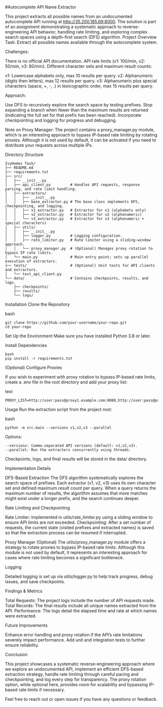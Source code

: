 #Autocomplete API Name Extractor

This project extracts all possible names from an undocumented autocomplete API running at http://35.200.185.69:8000. The solution is part of an assignment demonstrating a systematic approach to reverse-engineering API behavior, handling rate limiting, and exploring complex search spaces using a depth-first search (DFS) algorithm.
Project Overview
Task: Extract all possible names available through the autocomplete system.

Challenges:

There is no official API documentation.
API rate limits (v1: 100/min, v2: 50/min, v3: 80/min).
Different character sets and maximum result counts:

v1: Lowercase alphabets only, max 10 results per query.
v2: Alphanumeric (digits then letters), max 12 results per query.
v3: Alphanumeric plus special characters (space, +, -, .) in lexicographic order, max 15 results per query.

Approach:

Use DFS to recursively explore the search space by testing prefixes.
Stop expanding a branch when fewer than the maximum results are returned (indicating the full set for that prefix has been reached).
Incorporate checkpointing and logging for progress and debugging.

Note on Proxy Manager: The project contains a proxy_manager.py module, which is an interesting approach to bypass IP-based rate limiting by rotating proxies. Although it is not used by default, it can be activated if you need to distribute your requests across multiple IPs.

Directory Structure
```
IvyHomes Task/
├── README.md
├── requirements.txt
├── src/
│   ├── __init__.py
│   ├── api_client.py         # Handles API requests, response parsing, and rate limit handling.
│   ├── extractors/  
│   │   ├── __init__.py
│   │   ├── base_extractor.py # The base class implements DFS, checkpointing, and logging.
│   │   ├── v1_extractor.py   # Extractor for v1 (alphabets only)
│   │   ├── v2_extractor.py   # Extractor for v2 (alphanumeric)
│   │   └── v3_extractor.py   # Extractor for v3 (alphanumeric + special characters)
│   ├── utils/    
│   │   ├── __init__.py
│   │   ├── logger.py         # Logging configuration.
│   │   ├── rate_limiter.py   # Rate limiter using a sliding-window approach.
│   │   └── proxy_manager.py  # (Optional) Manages proxy rotation to bypass IP rate limits.
│   └── main.py               # Main entry point; sets up parallel execution of extractors.
├── tests/                    # (Optional) Unit tests for API clients and extractors.
│   └── test_api_client.py
└── data/                     # Contains checkpoints, results, and logs.
    ├── checkpoints/   
    ├── results/    
    └── logs/
  ```  

Installation
Clone the Repository

bash
```
git clone https://github.com/your-username/your-repo.git
cd your-repo
```

Set Up the Environment
Make sure you have installed Python 3.8 or later.

Install Dependencies
```
bash
pip install -r requirements.txt
```
(Optional) Configure Proxies

If you wish to experiment with proxy rotation to bypass IP-based rate limits, create a .env file in the root directory and add your proxy list:

text
```
PROXY_LIST=http://user:pass@proxy1.example.com:8080,http://user:pass@proxy2.example.com:8080
```
Usage
Run the extraction script from the project root:

bash
```
python -m src.main --versions v1,v2,v3 --parallel
```
Options:
```
--versions: Comma-separated API versions (default: v1,v2,v3).
--parallel: Run the extractors concurrently using threads.
```
Checkpoints, logs, and final results will be stored in the data/ directory.

Implementation Details

DFS-Based Extraction
The DFS algorithm systematically explores the search space of prefixes.
Each extractor (v1, v2, v3) uses its own character set and defined maximum result count per query.
When a query returns the maximum number of results, the algorithm assumes that more matches might exist under a longer prefix, and the search continues deeper.

Rate Limiting and Checkpointing

Rate Limiter: Implemented in utils/rate_limiter.py using a sliding window to ensure API limits are not exceeded.
Checkpointing: After a set number of requests, the current state (visited prefixes and extracted names) is saved so that the extraction process can be resumed if interrupted.

Proxy Manager (Optional)
The utils/proxy_manager.py module offers a strategy to rotate proxies to bypass IP-based rate limits. Although this module is not used by default, it represents an interesting approach for cases where rate limiting becomes a significant bottleneck.

Logging

Detailed logging is set up via utils/logger.py to help track progress, debug issues, and save checkpoints.

Findings & Metrics

Total Requests: The project logs include the number of API requests made.
Total Records: The final results include all unique names extracted from the API.
Performance: The logs detail the elapsed time and rate at which names were extracted.

Future Improvements

Enhance error handling and proxy rotation if the API’s rate limitations severely impact performance.
Add unit and integration tests to further ensure reliability.

Conclusion

This project showcases a systematic reverse-engineering approach where we explore an undocumented API, implement an efficient DFS-based extraction strategy, handle rate limiting through careful pacing and checkpointing, and log every step for transparency. The proxy rotation option, while optional here, provides room for scalability and bypassing IP-based rate limits if necessary.

Feel free to reach out or open issues if you have any questions or feedback.
